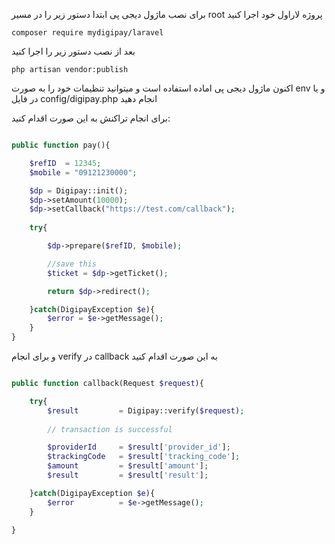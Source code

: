 برای نصب ماژول دیجی پی ابتدا دستور زیر را در مسیر root پروژه لاراول خود اجرا کنید

```
composer require mydigipay/laravel
```

بعد از نصب دستور زیر را اجرا کنید

```
php artisan vendor:publish
```

اکنون ماژول دیجی پی اماده استفاده است و میتوانید تنظیمات خود را به صورت env و یا در فایل config/digipay.php انجام دهید

برای انجام تراکنش به این صورت اقدام کنید‌: 

```php

public function pay(){

    $refID  = 12345;
    $mobile = "09121230000";

    $dp = Digipay::init();
    $dp->setAmount(10000);
    $dp->setCallback("https://test.com/callback");
    
    try{

        $dp->prepare($refID, $mobile);

        //save this
        $ticket = $dp->getTicket();

        return $dp->redirect();

    }catch(DigipayException $e){
        $error = $e->getMessage();
    }
}

```

و برای انجام verify در callback به این صورت اقدام کنید

```php

public function callback(Request $request){

    try{
        $result         = Digipay::verify($request);
        
        // transaction is successful

        $providerId     = $result['provider_id'];
        $trackingCode   = $result['tracking_code'];
        $amount         = $result['amount'];
        $result         = $result['result'];

    }catch(DigipayException $e){
        $error          = $e->getMessage();
    }

}

```
